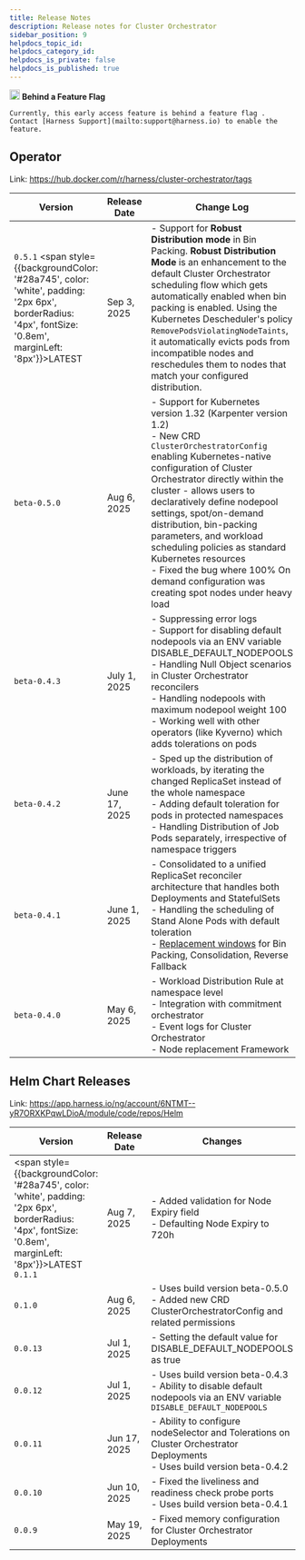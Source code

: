 ```yaml
---
title: Release Notes
description: Release notes for Cluster Orchestrator
sidebar_position: 9
helpdocs_topic_id: 
helpdocs_category_id: 
helpdocs_is_private: false
helpdocs_is_published: true
---
```



<div style={{
  backgroundColor: '#fff3cd',
  border: '1px solid #ffeaa7',
  borderRadius: '8px',
  padding: '16px',
  margin: '20px 0'
}}>
  <p style={{margin: 0}}>
    <img src="/img/icon_ff.svg" alt="Feature Flag" width="18" style={{marginRight: '0.4rem', verticalAlign: 'middle'}}/> <strong>Behind a Feature Flag</strong>

    Currently, this early access feature is behind a feature flag . Contact [Harness Support](mailto:support@harness.io) to enable the feature.
  </p>
</div>


## Operator

Link: https://hub.docker.com/r/harness/cluster-orchestrator/tags

| Version        |      Release Date         |       Change Log |
|-----------------|-------------------|------------------|
| `0.5.1` <span style={{backgroundColor: '#28a745', color: 'white', padding: '2px 6px', borderRadius: '4px', fontSize: '0.8em', marginLeft: '8px'}}>LATEST</span> | Sep 3, 2025  | - Support for **Robust Distribution mode** in Bin Packing. **Robust Distribution Mode** is an enhancement to the default Cluster Orchestrator scheduling flow which gets automatically enabled when bin packing is enabled. Using the Kubernetes Descheduler's policy `RemovePodsViolatingNodeTaints`, it automatically evicts pods from incompatible nodes and reschedules them to nodes that match your configured distribution. |
| `beta-0.5.0`  | Aug 6, 2025  | - Support for Kubernetes version 1.32 (Karpenter version 1.2)<br/>- New CRD `ClusterOrchestratorConfig` enabling Kubernetes-native configuration of Cluster Orchestrator directly within the cluster - allows users to declaratively define nodepool settings, spot/on-demand distribution, bin-packing parameters, and workload scheduling policies as standard Kubernetes resources<br/>- Fixed the bug where 100% On demand configuration was creating spot nodes under heavy load |
| `beta-0.4.3`  | July 1, 2025  | - Suppressing error logs<br/>- Support for disabling default nodepools via an ENV variable DISABLE_DEFAULT_NODEPOOLS<br/>- Handling Null Object scenarios in Cluster Orchestrator reconcilers<br/>- Handling nodepools with maximum nodepool weight 100<br/>- Working well with other operators (like Kyverno) which adds tolerations on pods |
| `beta-0.4.2`  | June 17, 2025  | - Sped up the distribution of workloads, by iterating the changed ReplicaSet instead of the whole namespace<br/>- Adding default toleration for pods in protected namespaces<br/>- Handling Distribution of Job Pods separately, irrespective of namespace triggers |
| `beta-0.4.1`  | June 1, 2025  | - Consolidated to a unified ReplicaSet reconciler architecture that handles both Deployments and StatefulSets <br/>- Handling the scheduling of Stand Alone Pods with default toleration<br/>- [Replacement windows](https://developer.harness.io/release-notes/cloud-cost-management/#-new-feature-replacement-schedules) for Bin Packing, Consolidation, Reverse Fallback |
| `beta-0.4.0`  | May 6, 2025  | - Workload Distribution Rule at namespace level<br/>- Integration with commitment orchestrator<br/>- Event logs for Cluster Orchestrator<br/>- Node replacement Framework |


## Helm Chart Releases

Link: https://app.harness.io/ng/account/6NTMT--yR7ORXKPqwLDioA/module/code/repos/Helm

| Version | Release Date | Changes |
|---------|-------------|----------|
| <span style={{backgroundColor: '#28a745', color: 'white', padding: '2px 6px', borderRadius: '4px', fontSize: '0.8em', marginLeft: '8px'}}>LATEST</span> `0.1.1`  | Aug 7, 2025  | - Added validation for Node Expiry field<br/>- Defaulting Node Expiry to 720h |
| `0.1.0`   | Aug 6, 2025  | - Uses build version beta-0.5.0<br/>- Added new CRD ClusterOrchestratorConfig and related permissions |
| `0.0.13`  | Jul 1, 2025  | - Setting the default value for DISABLE_DEFAULT_NODEPOOLS as true |
| `0.0.12`  | Jul 1, 2025  | - Uses build version beta-0.4.3<br/>- Ability to disable default nodepools via an ENV variable `DISABLE_DEFAULT_NODEPOOLS` |
| `0.0.11`  | Jun 17, 2025 | - Ability to configure nodeSelector and Tolerations on Cluster Orchestrator Deployments<br/>- Uses build version beta-0.4.2 |
| `0.0.10`  | Jun 10, 2025 | - Fixed the liveliness and readiness check probe ports<br/>- Uses build version beta-0.4.1 |
| `0.0.9`   | May 19, 2025 | - Fixed memory configuration for Cluster Orchestrator Deployments |










